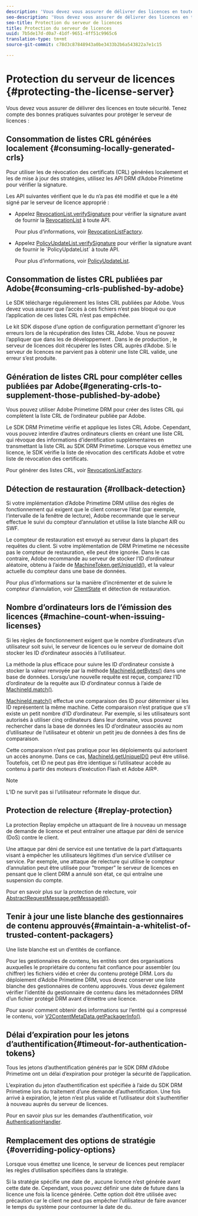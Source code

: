 ```yaml
---
description: 'Vous devez vous assurer de délivrer des licences en toute sécurité. Tenez compte de ces bonnes pratiques pour protéger le serveur de licences '
seo-description: 'Vous devez vous assurer de délivrer des licences en toute sécurité. Tenez compte de ces bonnes pratiques pour protéger le serveur de licences '
seo-title: Protection du serveur de licences
title: Protection du serveur de licences
uuid: 7b5de17d-d0a7-41df-9651-4ff51c9965c6
translation-type: tm+mt
source-git-commit: c78d3c87848943a0be3433b2b6a543822a7e1c15

---
```



# Protection du serveur de licences {#protecting-the-license-server}

Vous devez vous assurer de délivrer des licences en toute sécurité. Tenez compte des bonnes pratiques suivantes pour protéger le serveur de licences :

## Consommation de listes CRL générées localement {#consuming-locally-generated-crls}

Pour utiliser les  de révocation des certificats (CRL) générées localement et les de mise à jour des stratégies, utilisez les API DRM d’Adobe Primetime pour vérifier la signature.

Les API suivantes vérifient que le  du n’a pas été modifié et que le  a été signé par le serveur de licence approprié :

* Appelez [RevocationList.verifySignature](https://help.adobe.com/en_US/primetime/api/drm-apis/server/javadocs-flashaccess-pro/com/adobe/flashaccess/sdk/revocation/RevocationList.html#verifySignature(java.security.cert.X509Certificate)) pour vérifier la signature avant de fournir la [RevocationList](https://help.adobe.com/en_US/primetime/api/drm-apis/server/javadocs-flashaccess-pro/com/adobe/flashaccess/sdk/revocation/RevocationList.html) à toute API.

   Pour plus d’informations, voir [RevocationListFactory](https://help.adobe.com/en_US/primetime/api/drm-apis/server/javadocs-flashaccess-pro/com/adobe/flashaccess/sdk/revocation/RevocationListFactory.html).

* Appelez [PolicyUpdateList.verifySignature](https://help.adobe.com/en_US/primetime/api/drm-apis/server/javadocs-flashaccess-pro/com/adobe/flashaccess/sdk/policyupdate/PolicyUpdateList.html#verifySignature(java.security.cert.X509Certificate)) pour vérifier la signature avant de fournir le `PolicyUpdateList` à toute API.

   Pour plus d’informations, voir [PolicyUpdateList](https://help.adobe.com/en_US/primetime/api/drm-apis/server/javadocs-flashaccess-pro/com/adobe/flashaccess/sdk/policyupdate/PolicyUpdateList.html).

## Consommation de listes CRL publiées par Adobe{#consuming-crls-published-by-adobe}

Le SDK télécharge régulièrement les listes CRL publiées par Adobe. Vous devez vous assurer que l’accès à ces fichiers n’est pas bloqué ou que l’application de ces listes CRL n’est pas empêchée.

Le kit SDK dispose d’une option de configuration permettant d’ignorer les erreurs lors de la récupération des listes CRL Adobe. Vous ne pouvez l’appliquer que dans les  de développement . Dans le  de production , le serveur de licences doit récupérer les listes CRL auprès d’Adobe. Si le serveur de licences ne parvient pas à obtenir une liste CRL valide, une erreur s’est produite.

## Génération de listes CRL pour compléter celles publiées par Adobe{#generating-crls-to-supplement-those-published-by-adobe}

Vous pouvez utiliser Adobe Primetime DRM pour créer des listes CRL qui complètent la liste CRL de l’ordinateur publiée par Adobe.

Le SDK DRM Primetime vérifie et applique les listes CRL Adobe. Cependant, vous pouvez interdire d’autres ordinateurs clients en créant une liste CRL qui révoque des informations d’identification supplémentaires en transmettant la liste CRL au SDK DRM Primetime. Lorsque vous émettez une licence, le SDK vérifie la liste de révocation des certificats Adobe et votre liste de révocation des certificats.

Pour générer des listes CRL, voir [RevocationListFactory](https://help.adobe.com/en_US/primetime/api/drm-apis/server/javadocs-flashaccess-pro/com/adobe/flashaccess/sdk/revocation/RevocationListFactory.html).

## Détection de restauration {#rollback-detection}

Si votre implémentation d’Adobe Primetime DRM utilise des règles de fonctionnement qui exigent que le client conserve l’état (par exemple, l’intervalle de la fenêtre de lecture), Adobe recommande que le serveur effectue le suivi du compteur d’annulation et utilise la liste blanche AIR ou SWF.

Le compteur de restauration est envoyé au serveur dans la plupart des requêtes du client. Si votre implémentation de DRM Primetime ne nécessite pas le compteur de restauration, elle peut être ignorée. Dans le cas contraire, Adobe recommande au serveur de stocker l’ID d’ordinateur aléatoire, obtenu à l’aide de [MachineToken.getUniqueId()](https://help.adobe.com/en_US/primetime/api/drm-apis/server/javadocs-flashaccess-pro/com/adobe/flashaccess/sdk/cert/MachineId.html#getUniqueId()), et la valeur actuelle du compteur dans une base de données.

Pour plus d’informations sur la manière d’incrémenter et de suivre le compteur d’annulation, voir [ClientState](https://help.adobe.com/en_US/primetime/api/drm-apis/server/javadocs-flashaccess-pro/com/adobe/flashaccess/sdk/protocol/ClientState.html) et détection de restauration.

## Nombre d’ordinateurs lors de l’émission des licences {#machine-count-when-issuing-licenses}

Si les règles de fonctionnement exigent que le nombre d’ordinateurs d’un utilisateur soit suivi, le serveur de licences ou le serveur de domaine doit stocker les ID d’ordinateur associés à l’utilisateur.

La méthode la plus efficace pour suivre les ID d’ordinateur consiste à stocker la valeur renvoyée par la méthode [MachineId.getBytes()](https://help.adobe.com/en_US/primetime/api/drm-apis/server/javadocs-flashaccess-pro/com/adobe/flashaccess/sdk/cert/MachineId.html#getBytes()) dans une base de données. Lorsqu’une nouvelle requête est reçue, comparez l’ID d’ordinateur de la requête aux ID d’ordinateur connus à l’aide de [MachineId.match()](https://help.adobe.com/en_US/primetime/api/drm-apis/server/javadocs-flashaccess-pro/com/adobe/flashaccess/sdk/cert/MachineId.html#matches(com.adobe.flashaccess.sdk.cert.MachineId)).

[MachineId.match()](https://help.adobe.com/en_US/primetime/api/drm-apis/server/javadocs-flashaccess-pro/com/adobe/flashaccess/sdk/cert/MachineId.html#matches(com.adobe.flashaccess.sdk.cert.MachineId)) effectue une comparaison des ID pour déterminer si les ID représentent la même machine. Cette comparaison n’est pratique que s’il existe un petit nombre d’ID d’ordinateur. Par exemple, si les utilisateurs sont autorisés à utiliser cinq ordinateurs dans leur domaine, vous pouvez rechercher dans la base de données les ID d’ordinateur associés au nom d’utilisateur de l’utilisateur et obtenir un petit jeu de données à des fins de comparaison.

Cette comparaison n’est pas pratique pour les déploiements qui autorisent un accès anonyme. Dans ce cas, [MachineId.getUniqueID()](https://help.adobe.com/en_US/primetime/api/drm-apis/server/javadocs-flashaccess-pro/com/adobe/flashaccess/sdk/cert/MachineId.html#getUniqueId()) peut être utilisé. Toutefois, cet ID ne peut pas être identique si l’utilisateur accède au contenu à partir des moteurs d’exécution Flash et Adobe AIR®.

>[!NOTE]
>
>L’ID ne survit pas si l’utilisateur reformate le disque dur.

## Protection de relecture {#replay-protection}

La protection Replay empêche un attaquant de lire à nouveau un message de demande de licence et peut entraîner une attaque par déni de service (DoS) contre le client.

Une attaque par déni de service est une tentative de la part d’attaquants visant à empêcher les utilisateurs légitimes d’un service d’utiliser ce service. Par exemple, une attaque de relecture qui utilise le compteur d’annulation peut être utilisée pour &quot;tromper&quot; le serveur de licences en pensant que le client DRM a annulé son état, ce qui entraîne une suspension du compte.

Pour en savoir plus sur la protection de relecture, voir [ AbstractRequestMessage.getMessageId()](https://help.adobe.com/en_US/primetime/api/drm-apis/server/javadocs-flashaccess-pro/com/adobe/flashaccess/sdk/protocol/AbstractRequestMessage.html#getMessageId()).

## Tenir à jour une liste blanche des gestionnaires de contenu approuvés{#maintain-a-whitelist-of-trusted-content-packagers}

Une liste blanche est un d’entités de confiance.

Pour les gestionnaires de contenu, les entités sont des organisations auxquelles le propriétaire du contenu fait confiance pour assembler (ou chiffrer) les fichiers vidéo et créer du contenu protégé DRM. Lors du déploiement d’Adobe Primetime DRM, vous devez conserver une liste blanche des gestionnaires de contenu approuvés. Vous devez également vérifier l’identité du gestionnaire de contenu dans les métadonnées DRM d’un fichier protégé DRM avant d’émettre une licence.

Pour savoir comment obtenir des informations sur l’entité qui a compressé le contenu, voir [V2ContentMetaData.getPackagerInfo()](https://help.adobe.com/en_US/primetime/api/drm-apis/server/javadocs-flashaccess-pro/com/adobe/flashaccess/sdk/media/drm/keys/v2/V2ContentMetaData.html#getPackagerInfo()).

## Délai d’expiration pour les jetons d’authentification{#timeout-for-authentication-tokens}

Tous les jetons d’authentification générés par le SDK DRM d’Adobe Primetime ont un délai d’expiration pour protéger la sécurité de l’application.

L’expiration du jeton d’authentification est spécifiée à l’aide du SDK DRM Primetime lors du traitement d’une demande d’authentification. Une fois arrivé à expiration, le jeton n’est plus valide et l’utilisateur doit s’authentifier à nouveau auprès du serveur de licences.

Pour en savoir plus sur les demandes d’authentification, voir [AuthenticationHandler](https://help.adobe.com/en_US/primetime/api/drm-apis/server/javadocs-flashaccess-pro/com/adobe/flashaccess/sdk/protocol/authentication/AuthenticationHandler.html).

## Remplacement des options de stratégie {#overriding-policy-options}

Lorsque vous émettez une licence, le serveur de licences peut remplacer les règles d’utilisation spécifiées dans la stratégie.

Si la stratégie spécifie une date de , aucune licence n’est générée avant cette date  de. Cependant, vous pouvez définir une date de  future dans la licence une fois la licence générée. Cette option doit être utilisée avec précaution car le client ne peut pas empêcher l’utilisateur de faire avancer le temps du système pour contourner la date de  du.